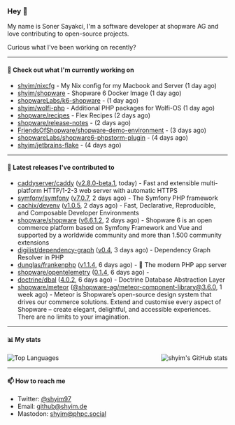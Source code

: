 ### Hey 👋

My name is Soner Sayakci, I'm a software developer at shopware AG and love contributing to open-source projects.

Curious what I've been working on recently?

---

#### 👷 Check out what I'm currently working on

- [shyim/nixcfg](https://github.com/shyim/nixcfg) - My Nix config for my Macbook and Server (1 day ago)
- [shyim/shopware](https://github.com/shyim/shopware) - Shopware 6 Docker Image (1 day ago)
- [shopwareLabs/k6-shopware](https://github.com/shopwareLabs/k6-shopware) -  (1 day ago)
- [shyim/wolfi-php](https://github.com/shyim/wolfi-php) - Additional PHP packages for Wolfi-OS (1 day ago)
- [shopware/recipes](https://github.com/shopware/recipes) - Flex Recipes (2 days ago)
- [shopware/release-notes](https://github.com/shopware/release-notes) -  (2 days ago)
- [FriendsOfShopware/shopware-demo-environment](https://github.com/FriendsOfShopware/shopware-demo-environment) -  (3 days ago)
- [shopwareLabs/shopware6-phpstorm-plugin](https://github.com/shopwareLabs/shopware6-phpstorm-plugin) -  (4 days ago)
- [shyim/jetbrains-flake](https://github.com/shyim/jetbrains-flake) -  (4 days ago)

---

#### 🔭 Latest releases I've contributed to

- [caddyserver/caddy](https://github.com/caddyserver/caddy) ([v2.8.0-beta.1](https://github.com/caddyserver/caddy/releases/tag/v2.8.0-beta.1), today) - Fast and extensible multi-platform HTTP/1-2-3 web server with automatic HTTPS
- [symfony/symfony](https://github.com/symfony/symfony) ([v7.0.7](https://github.com/symfony/symfony/releases/tag/v7.0.7), 2 days ago) - The Symfony PHP framework
- [cachix/devenv](https://github.com/cachix/devenv) ([v1.0.5](https://github.com/cachix/devenv/releases/tag/v1.0.5), 2 days ago) - Fast, Declarative, Reproducible, and Composable Developer Environments
- [shopware/shopware](https://github.com/shopware/shopware) ([v6.6.1.2](https://github.com/shopware/shopware/releases/tag/v6.6.1.2), 2 days ago) - Shopware 6 is an open commerce platform based on Symfony Framework and Vue and supported by a worldwide community and more than 1.500 community extensions
- [digilist/dependency-graph](https://github.com/digilist/dependency-graph) ([v0.4](https://github.com/digilist/dependency-graph/releases/tag/v0.4), 3 days ago) - Dependency Graph Resolver in PHP
- [dunglas/frankenphp](https://github.com/dunglas/frankenphp) ([v1.1.4](https://github.com/dunglas/frankenphp/releases/tag/v1.1.4), 6 days ago) - 🧟 The modern PHP app server
- [shopware/opentelemetry](https://github.com/shopware/opentelemetry) ([0.1.4](https://github.com/shopware/opentelemetry/releases/tag/0.1.4), 6 days ago) - 
- [doctrine/dbal](https://github.com/doctrine/dbal) ([4.0.2](https://github.com/doctrine/dbal/releases/tag/4.0.2), 6 days ago) - Doctrine Database Abstraction Layer
- [shopware/meteor](https://github.com/shopware/meteor) ([@shopware-ag/meteor-component-library@3.6.0](https://github.com/shopware/meteor/releases/tag/%40shopware-ag/meteor-component-library%403.6.0), 1 week ago) - Meteor is Shopware’s open-source design system that drives our commerce solutions. Extend and customise every aspect of Shopware – create elegant, delightful, and accessible experiences. There are no limits to your imagination.

---

#### 📊 My stats

<img align="right" alt="shyim's GitHub stats" src="https://github-readme-stats.vercel.app/api?username=shyim&count_private=1&show_icons=true&" />

![Top Languages](https://github-readme-stats.vercel.app/api/top-langs/?username=shyim)

---

#### 📫 How to reach me

- Twitter: [@shyim97](https://twitter.com/shyim97)
- Email: [github@shyim.de](mailto://github@shyim.de)
- Mastodon: <a rel="me" href="https://phpc.social/@shyim">shyim@phpc.social</a>

